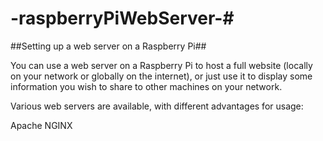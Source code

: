 # -raspberryPiWebServer-#
##Setting up a web server on a Raspberry Pi##

You can use a web server on a Raspberry Pi to host a full website (locally on your network or globally on the internet), or just use it to display some information you wish to share to other machines on your network.

Various web servers are available, with different advantages for usage:

Apache
NGINX
